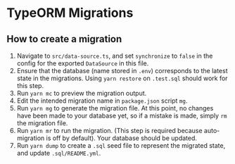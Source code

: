 # TypeORM Migrations

## How to create a migration

1. Navigate to `src/data-source.ts`, and set `synchronize` to `false` in the config for the exported `DataSource` in this file.
2. Ensure that the database (name stored in `.env`) corresponds to the latest state in the migrations. Using `yarn restore` on `.test.sql` should work for this step.
3. Run `yarn mc` to preview the migration output.
4. Edit the intended migration name in `package.json` script `mg`.
5. Run `yarn mg` to generate the migration file. At this point, no changes have been made to your database yet, so if a mistake is made, simply `rm` the migration file.
6. Run `yarn mr` to run the migration. (This step is required because auto-migration is off by default). Your database should be updated.
7. Run `yarn dump` to create a `.sql` seed file to represent the migrated state, and update `.sql/README.yml`.
